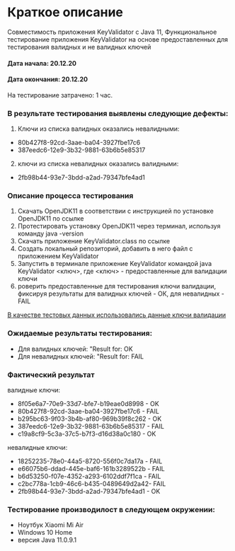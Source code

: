 # Краткое описание
 Совместимость приложения KeyValidator c Java 11, Функциональное тестирование приложения KeyValidator на основе предоставленных для тестирования валидных и не валидных ключей
#### Дата начала: 20.12.20
#### Дата окончания: 20.12.20

На тестирование затрачено: 1 час.

### В результате тестирования выявлены следующие дефекты:
1. Ключи из списка валидных оказались невалидными:
* 80b427f8-92cd-3aae-ba04-3927fbe17c6
* 387eedc6-12e9-3b32-9881-63b6b5e85317
2. ключи из списка невалидных оказались валидными:
* 2fb98b44-93e7-3bdd-a2ad-79347bfe4ad1

### Описание процесса тестирования
1. Скачать OpenJDK11 в соответствии с инструкцией по установке OpenJDK11 по ссылке
2. Протестировать установку OpenJDK11 через терминал, используя команду java -version
3. Скачать приложение KeyValidator.class по ссылке
4. Создать локальный репозиторий, добавить в него файл с приложением KeyValidator
5. Запустить в терминале приложение KeyValidator командой java KeyValidator <ключ>, где <ключ> - предоставленные для валидации ключи
6. роверить предоставленные для тестирования ключи валидации, фиксируя результаты для валидных ключей - ОК, для невалидных - FAIL

[В качестве тестовых данных использовались данные ключи валидации ](https://github.com/netology-code/javaqa-homeworks/blob/master/intro/user-manual.md)

### Ожидаемые результаты тестирования:

* Для валидных ключей:
 "Result for: OK
* Для невалидных ключей:
 "Result for: FAIL
### Фактический результат
валидные ключи:
* 8f05e6a7-70e9-33d7-bfe7-b19eae0d8998 - OK
* 80b427f8-92cd-3aae-ba04-3927fbe17c6 - FAIL
* b295bc63-9f03-3b4b-af80-969b39f8c262 - OK
* 387eedc6-12e9-3b32-9881-63b6b5e85317 - FAIL
* c19a8cf9-5c3a-37c5-b7f3-d16d38a0c180 - OK

невалидные ключи:
* 18252235-78e0-44a5-8720-556f0c7da17a - FAIL
* e66075b6-ddad-445e-baf6-161b3289522b - FAIL
* b6d53250-f07e-4352-a293-6102ddf7f1ca - FAIL
* c2bc778a-1cb9-46c6-b435-0489649d2a42- FAIL
* 2fb98b44-93e7-3bdd-a2ad-79347bfe4ad1 - OK

### Тестирование производилост в следующем окружении:
* Ноутбук Xiaomi Mi Air
* Windows 10 Home
* версия Java 11.0.9.1




